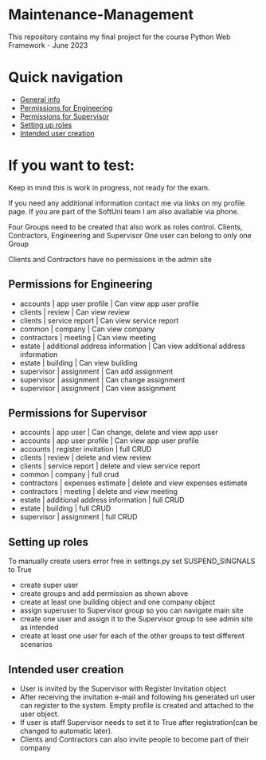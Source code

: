 # Maintenance-Management
This repository contains my final project for the course Python Web Framework - June 2023

# Quick navigation
- [General info](#if-you-want-to-test:)
- [Permissions for Engineering](#permissions-for-engineering)
- [Permissions for Supervisor](#permissions-for-supervisor)
- [Setting up roles](#setting-up-roles)
- [Intended user creation](#intended-user-creation)


# If you want to test:
Keep in mind this is work in progress, not ready for the exam.

If you need any additional information contact me via links on my profile page.
If you are part of the SoftUni team I am also available via phone.

Four Groups need to be created that also work as roles control.
Clients, Contractors, Engineering and Supervisor
One user can belong to only one Group

Clients and Contractors have no permissions in the admin site

## Permissions for Engineering
 - accounts | app user profile | Can view app user profile
 - clients | review | Can view review
 - clients | service report | Can view service report
 - common | company | Can view company
 - contractors | meeting | Can view meeting
 - estate | additional address information | Can view additional address information
 - estate | building | Can view building
 - supervisor | assignment | Can add assignment
 - supervisor | assignment | Can change assignment
 - supervisor | assignment | Can view assignment


## Permissions for Supervisor
- accounts | app user | Can change, delete and view app user
- accounts | app user profile | Can view app user profile
- accounts | register invitation | full CRUD
- clients | review | delete and view review
- clients | service report | delete and view service report
- common | company | full crud
- contractors | expenses estimate | delete and view expenses estimate
- contractors | meeting | delete and view meeting
- estate | additional address information | full CRUD
- estate | building | full CRUD
- supervisor | assignment | full CRUD

## Setting up roles
To manually create users error free in settings.py set SUSPEND_SINGNALS to True
- create super user
- create groups and add permission as shown above
- create at least one building object and one company object
- assign superuser to Supervisor group so you can navigate main site 
- create one user and assign it to the Supervisor group to see admin site as intended
- create at least one user for each of the other groups to test different scenarios

## Intended user creation
- User is invited by the Supervisor with Register Invitation object
- After receiving the invitation e-mail and following his generated url user can register to the system.
  Empty profile is created and attached to the user object.
- If user is staff Supervisor needs to set it to True after registration(can be changed to automatic later).
- Clients and Contractors can also invite people to become part of their company

